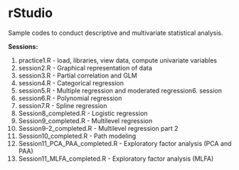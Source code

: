 # rStudio
Sample codes to conduct descriptive and multivariate statistical analysis. 

**Sessions:**

1. practice1.R - load, libraries, view data, compute univariate variables
2. session2.R - Graphical representation of data
3. session3.R - Partial correlation and GLM
4. session4.R - Categorical regression
5. session5.R - Multiple regression and moderated regression6. session
6. session6.R - Polynomial regression
7. session7.R - Spline regression
8. Session8_completed.R - Logistic regression
9. Session9_completed.R - Multilevel regression
10. Session9-2_completed.R - Multilevel regression part 2
11. Session10_completed.R - Path modeling
12. Session11_PCA_PAA_completed.R - Exploratory factor analysis (PCA and PAA)
13. Session11_MLFA_completed.R - Exploratory factor analysis (MLFA)
